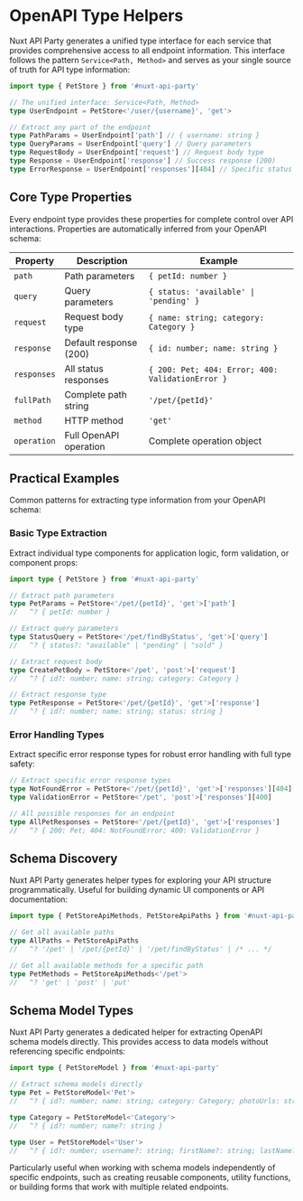 # OpenAPI Type Helpers

Nuxt API Party generates a unified type interface for each service that provides comprehensive access to all endpoint information. This interface follows the pattern `Service<Path, Method>` and serves as your single source of truth for API type information:

```ts
import type { PetStore } from '#nuxt-api-party'

// The unified interface: Service<Path, Method>
type UserEndpoint = PetStore<'/user/{username}', 'get'>

// Extract any part of the endpoint
type PathParams = UserEndpoint['path'] // { username: string }
type QueryParams = UserEndpoint['query'] // Query parameters
type RequestBody = UserEndpoint['request'] // Request body type
type Response = UserEndpoint['response'] // Success response (200)
type ErrorResponse = UserEndpoint['responses'][404] // Specific status code
```

## Core Type Properties

Every endpoint type provides these properties for complete control over API interactions. Properties are automatically inferred from your OpenAPI schema:

| Property    | Description            | Example                                          |
| ----------- | ---------------------- | ------------------------------------------------ |
| `path`      | Path parameters        | `{ petId: number }`                              |
| `query`     | Query parameters       | `{ status: 'available' \| 'pending' }`           |
| `request`   | Request body type      | `{ name: string; category: Category }`           |
| `response`  | Default response (200) | `{ id: number; name: string }`                   |
| `responses` | All status responses   | `{ 200: Pet; 404: Error; 400: ValidationError }` |
| `fullPath`  | Complete path string   | `'/pet/{petId}'`                                 |
| `method`    | HTTP method            | `'get'`                                          |
| `operation` | Full OpenAPI operation | Complete operation object                        |

## Practical Examples

Common patterns for extracting type information from your OpenAPI schema:

### Basic Type Extraction

Extract individual type components for application logic, form validation, or component props:

```ts
import type { PetStore } from '#nuxt-api-party'

// Extract path parameters
type PetParams = PetStore<'/pet/{petId}', 'get'>['path']
//   ^? { petId: number }

// Extract query parameters
type StatusQuery = PetStore<'/pet/findByStatus', 'get'>['query']
//   ^? { status?: "available" | "pending" | "sold" }

// Extract request body
type CreatePetBody = PetStore<'/pet', 'post'>['request']
//   ^? { id?: number; name: string; category: Category }

// Extract response type
type PetResponse = PetStore<'/pet/{petId}', 'get'>['response']
//   ^? { id?: number; name: string; status: string }
```

### Error Handling Types

Extract specific error response types for robust error handling with full type safety:

```ts
// Extract specific error response types
type NotFoundError = PetStore<'/pet/{petId}', 'get'>['responses'][404]
type ValidationError = PetStore<'/pet', 'post'>['responses'][400]

// All possible responses for an endpoint
type AllPetResponses = PetStore<'/pet/{petId}', 'get'>['responses']
//   ^? { 200: Pet; 404: NotFoundError; 400: ValidationError }
```

## Schema Discovery

Nuxt API Party generates helper types for exploring your API structure programmatically. Useful for building dynamic UI components or API documentation:

```ts
import type { PetStoreApiMethods, PetStoreApiPaths } from '#nuxt-api-party'

// Get all available paths
type AllPaths = PetStoreApiPaths
//   ^? '/pet' | '/pet/{petId}' | '/pet/findByStatus' | /* ... */

// Get all available methods for a specific path
type PetMethods = PetStoreApiMethods<'/pet'>
//   ^? 'get' | 'post' | 'put'
```

## Schema Model Types

Nuxt API Party generates a dedicated helper for extracting OpenAPI schema models directly. This provides access to data models without referencing specific endpoints:

```ts
import type { PetStoreModel } from '#nuxt-api-party'

// Extract schema models directly
type Pet = PetStoreModel<'Pet'>
//   ^? { id?: number; name: string; category: Category; photoUrls: string[]; tags?: Tag[]; status?: 'available' | 'pending' | 'sold' }

type Category = PetStoreModel<'Category'>
//   ^? { id?: number; name?: string }

type User = PetStoreModel<'User'>
//   ^? { id?: number; username?: string; firstName?: string; lastName?: string; email?: string; password?: string; phone?: string; userStatus?: number }
```

Particularly useful when working with schema models independently of specific endpoints, such as creating reusable components, utility functions, or building forms that work with multiple related endpoints.
